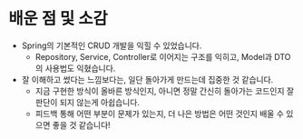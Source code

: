 # 배운 점 및 소감

- Spring의 기본적인 CRUD 개발을 익힐 수 있었습니다.
    - Repository, Service, Controller로 이어지는 구조를 익히고, Model과 DTO의 사용법도 익혔습니다.
- 잘 이해하고 썼다는 느낌보다는, 일단 돌아가게 만드는데 집중한 것 같습니다.
    - 지금 구현한 방식이 올바른 방식인지, 아니면 정말 간신히 돌아가는 코드인지 잘 판단이 되지 않는게 아쉽습니다.
    - 피드백 통해 어떤 부분이 문제가 있는지, 더 나은 방법은 어떤 것인지 배울 수 있으면 좋을 것 같습니다!